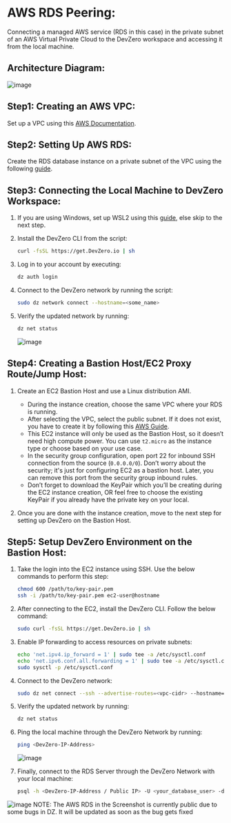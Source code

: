 # AWS RDS Peering:
Connecting a managed AWS service (RDS in this case) in the private subnet of an AWS Virtual Private Cloud to the DevZero workspace and accessing it from the local machine.

## Architecture Diagram:

![image](https://github.com/devzero-inc/product-docs/assets/97427673/3cfeb0bf-6bc9-47c8-bdc9-4c8863f84270)


## Step1: Creating an AWS VPC:
Set up a VPC using this [AWS Documentation](https://docs.aws.amazon.com/vpc/latest/userguide/what-is-amazon-vpc.html).

## Step2: Setting Up AWS RDS:

Create the RDS database instance on a private subnet of the VPC using the following [guide](https://docs.aws.amazon.com/AmazonRDS/latest/UserGuide/USER_CreateDBInstance.html).

## Step3: Connecting the Local Machine to DevZero Workspace:

1. If you are using Windows, set up WSL2 using this [guide](https://docs.microsoft.com/en-us/windows/wsl/install), else skip to the next step.

2. Install the DevZero CLI from the script:

    ```bash
    curl -fsSL https://get.DevZero.io | sh
    ```

3. Log in to your account by executing:

    ```bash
    dz auth login
    ```

4. Connect to the DevZero network by running the script:

    ```bash
    sudo dz network connect --hostname=<some_name>
    ```

5. Verify the updated network by running:

    ```bash
    dz net status
    ```

    ![image](https://github.com/devzero-inc/product-docs/assets/97427673/d53029db-2bc5-4274-9c54-fa1fbe8fa748)


## Step4: Creating a Bastion Host/EC2 Proxy Route/Jump Host:

1. Create an EC2 Bastion Host and use a Linux distribution AMI.
    - During the instance creation, choose the same VPC where your RDS is running.
    - After selecting the VPC, select the public subnet. If it does not exist, you have to create it by following this [AWS Guide](https://docs.aws.amazon.com/vpc/latest/userguide/VPC_Scenario1.html).
    - This EC2 instance will only be used as the Bastion Host, so it doesn’t need high compute power. You can use `t2.micro` as the instance type or choose based on your use case.
    - In the security group configuration, open port 22 for inbound SSH connection from the source (`0.0.0.0/0`). Don’t worry about the security; it's just for configuring EC2 as a bastion host. Later, you can remove this port from the security group inbound rules.
    - Don’t forget to download the KeyPair which you’ll be creating during the EC2 instance creation, OR feel free to choose the existing KeyPair if you already have the private key on your local.

2. Once you are done with the instance creation, move to the next step for setting up DevZero on the Bastion Host.

## Step5: Setup DevZero Environment on the Bastion Host:

1. Take the login into the EC2 instance using SSH. Use the below commands to perform this step:

    ```bash
    chmod 600 /path/to/key-pair.pem
    ssh -i /path/to/key-pair.pem ec2-user@hostname
    ```

2. After connecting to the EC2, install the DevZero CLI. Follow the below command:

    ```bash
    sudo curl -fsSL https://get.DevZero.io | sh
    ```

3. Enable IP forwarding to access resources on private subnets:

    ```bash
    echo 'net.ipv4.ip_forward = 1' | sudo tee -a /etc/sysctl.conf 
    echo 'net.ipv6.conf.all.forwarding = 1' | sudo tee -a /etc/sysctl.conf 
    sudo sysctl -p /etc/sysctl.conf
    ```

4. Connect to the DevZero network:

    ```bash
    sudo dz net connect --ssh --advertise-routes=<vpc-cidr> --hostname=<mysql-rds>
    ```

5. Verify the updated network by running:

    ```bash
    dz net status
    ```


6. Ping the local machine through the DevZero Network by running:

    ```bash
    ping <DevZero-IP-Address>
    ```

    ![image](https://github.com/devzero-inc/product-docs/assets/97427673/57672bde-0c61-449e-a8c9-633ac80d0ac0)


7. Finally, connect to the RDS Server through the DevZero Network with your local machine:

    ```bash
    psql -h <DevZero-IP-Address / Public IP> -U <your_database_user> -d <your_database_name>
    ```

![image](https://github.com/devzero-inc/product-docs/assets/97427673/e52bd909-92ef-4a69-b34a-8c88f1cfd6b3)
NOTE: The AWS RDS in the Screenshot is currently public due to some bugs in DZ. It will be updated as soon as the bug gets fixed
